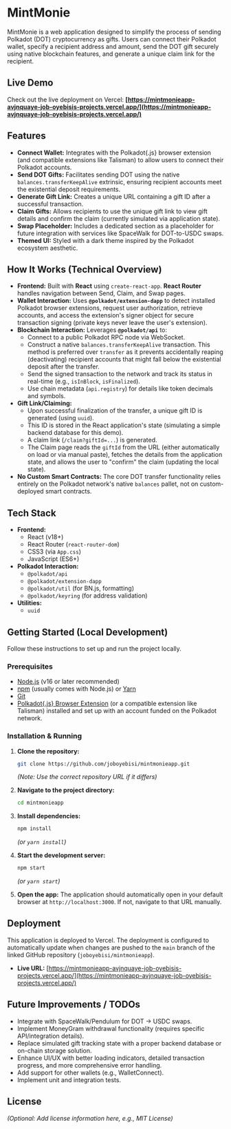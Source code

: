 # MintMonie

MintMonie is a web application designed to simplify the process of sending Polkadot (DOT) cryptocurrency as gifts. Users can connect their Polkadot wallet, specify a recipient address and amount, send the DOT gift securely using native blockchain features, and generate a unique claim link for the recipient.

## Live Demo

Check out the live deployment on Vercel:
**[https://mintmonieapp-avjnquaye-job-oyebisis-projects.vercel.app/](https://mintmonieapp-avjnquaye-job-oyebisis-projects.vercel.app/)**

## Features

*   **Connect Wallet:** Integrates with the Polkadot{.js} browser extension (and compatible extensions like Talisman) to allow users to connect their Polkadot accounts.
*   **Send DOT Gifts:** Facilitates sending DOT using the native `balances.transferKeepAlive` extrinsic, ensuring recipient accounts meet the existential deposit requirements.
*   **Generate Gift Link:** Creates a unique URL containing a gift ID after a successful transaction.
*   **Claim Gifts:** Allows recipients to use the unique gift link to view gift details and confirm the claim (currently simulated via application state).
*   **Swap Placeholder:** Includes a dedicated section as a placeholder for future integration with services like SpaceWalk for DOT-to-USDC swaps.
*   **Themed UI:** Styled with a dark theme inspired by the Polkadot ecosystem aesthetic.

## How It Works (Technical Overview)

*   **Frontend:** Built with **React** using `create-react-app`. **React Router** handles navigation between Send, Claim, and Swap pages.
*   **Wallet Interaction:** Uses **`@polkadot/extension-dapp`** to detect installed Polkadot browser extensions, request user authorization, retrieve accounts, and access the extension's signer object for secure transaction signing (private keys never leave the user's extension).
*   **Blockchain Interaction:** Leverages **`@polkadot/api`** to:
    *   Connect to a public Polkadot RPC node via WebSocket.
    *   Construct a native `balances.transferKeepAlive` transaction. This method is preferred over `transfer` as it prevents accidentally reaping (deactivating) recipient accounts that might fall below the existential deposit after the transfer.
    *   Send the signed transaction to the network and track its status in real-time (e.g., `isInBlock`, `isFinalized`).
    *   Use chain metadata (`api.registry`) for details like token decimals and symbols.
*   **Gift Link/Claiming:**
    *   Upon successful finalization of the transfer, a unique gift ID is generated (using `uuid`).
    *   This ID is stored in the React application's state (simulating a simple backend database for this demo).
    *   A claim link (`/claim?giftId=...`) is generated.
    *   The Claim page reads the `giftId` from the URL (either automatically on load or via manual paste), fetches the details from the application state, and allows the user to "confirm" the claim (updating the local state).
*   **No Custom Smart Contracts:** The core DOT transfer functionality relies entirely on the Polkadot network's native `balances` pallet, not on custom-deployed smart contracts.

## Tech Stack

*   **Frontend:**
    *   React (v18+)
    *   React Router (`react-router-dom`)
    *   CSS3 (via `App.css`)
    *   JavaScript (ES6+)
*   **Polkadot Interaction:**
    *   `@polkadot/api`
    *   `@polkadot/extension-dapp`
    *   `@polkadot/util` (for BN.js, formatting)
    *   `@polkadot/keyring` (for address validation)
*   **Utilities:**
    *   `uuid`

## Getting Started (Local Development)

Follow these instructions to set up and run the project locally.

### Prerequisites

*   [Node.js](https://nodejs.org/) (v16 or later recommended)
*   [npm](https://www.npmjs.com/) (usually comes with Node.js) or [Yarn](https://yarnpkg.com/)
*   [Git](https://git-scm.com/)
*   [Polkadot{.js} Browser Extension](https://polkadot.js.org/extension/) (or a compatible extension like Talisman) installed and set up with an account funded on the Polkadot network.

### Installation & Running

1.  **Clone the repository:**
    ```bash
    git clone https://github.com/joboyebisi/mintmonieapp.git
    ```
    *(Note: Use the correct repository URL if it differs)*

2.  **Navigate to the project directory:**
    ```bash
    cd mintmonieapp
    ```

3.  **Install dependencies:**
    ```bash
    npm install
    ```
    *(or `yarn install`)*

4.  **Start the development server:**
    ```bash
    npm start
    ```
    *(or `yarn start`)*

5.  **Open the app:**
    The application should automatically open in your default browser at `http://localhost:3000`. If not, navigate to that URL manually.

## Deployment

This application is deployed to Vercel. The deployment is configured to automatically update when changes are pushed to the `main` branch of the linked GitHub repository (`joboyebisi/mintmonieapp`).

*   **Live URL:** [https://mintmonieapp-avjnquaye-job-oyebisis-projects.vercel.app/](https://mintmonieapp-avjnquaye-job-oyebisis-projects.vercel.app/)

## Future Improvements / TODOs

*   Integrate with SpaceWalk/Pendulum for DOT -> USDC swaps.
*   Implement MoneyGram withdrawal functionality (requires specific API/integration details).
*   Replace simulated gift tracking state with a proper backend database or on-chain storage solution.
*   Enhance UI/UX with better loading indicators, detailed transaction progress, and more comprehensive error handling.
*   Add support for other wallets (e.g., WalletConnect).
*   Implement unit and integration tests.

## License

*(Optional: Add license information here, e.g., MIT License)*
